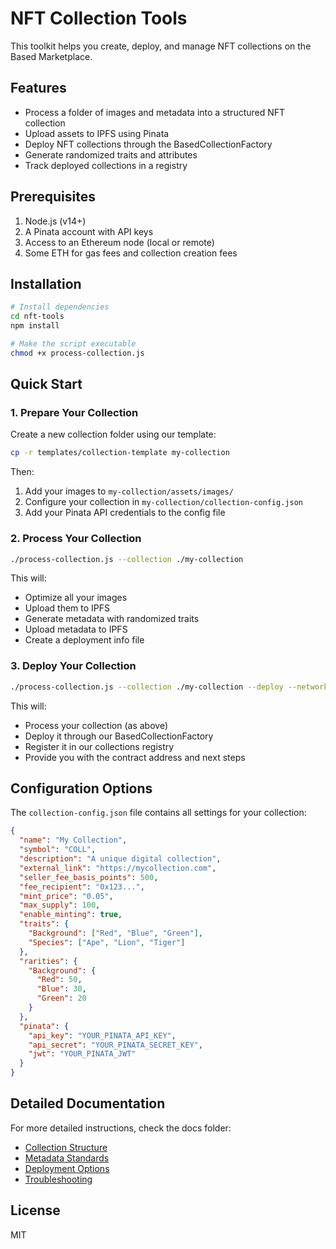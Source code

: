 # NFT Collection Tools

This toolkit helps you create, deploy, and manage NFT collections on the Based Marketplace.

## Features

- Process a folder of images and metadata into a structured NFT collection
- Upload assets to IPFS using Pinata
- Deploy NFT collections through the BasedCollectionFactory
- Generate randomized traits and attributes
- Track deployed collections in a registry

## Prerequisites

1. Node.js (v14+)
2. A Pinata account with API keys
3. Access to an Ethereum node (local or remote)
4. Some ETH for gas fees and collection creation fees

## Installation

```bash
# Install dependencies
cd nft-tools
npm install

# Make the script executable
chmod +x process-collection.js
```

## Quick Start

### 1. Prepare Your Collection

Create a new collection folder using our template:

```bash
cp -r templates/collection-template my-collection
```

Then:

1. Add your images to `my-collection/assets/images/`
2. Configure your collection in `my-collection/collection-config.json`
3. Add your Pinata API credentials to the config file

### 2. Process Your Collection

```bash
./process-collection.js --collection ./my-collection
```

This will:

- Optimize all your images
- Upload them to IPFS
- Generate metadata with randomized traits
- Upload metadata to IPFS
- Create a deployment info file

### 3. Deploy Your Collection

```bash
./process-collection.js --collection ./my-collection --deploy --network local
```

This will:

- Process your collection (as above)
- Deploy it through our BasedCollectionFactory
- Register it in our collections registry
- Provide you with the contract address and next steps

## Configuration Options

The `collection-config.json` file contains all settings for your collection:

```json
{
  "name": "My Collection",
  "symbol": "COLL",
  "description": "A unique digital collection",
  "external_link": "https://mycollection.com",
  "seller_fee_basis_points": 500,
  "fee_recipient": "0x123...",
  "mint_price": "0.05",
  "max_supply": 100,
  "enable_minting": true,
  "traits": {
    "Background": ["Red", "Blue", "Green"],
    "Species": ["Ape", "Lion", "Tiger"]
  },
  "rarities": {
    "Background": {
      "Red": 50,
      "Blue": 30,
      "Green": 20
    }
  },
  "pinata": {
    "api_key": "YOUR_PINATA_API_KEY",
    "api_secret": "YOUR_PINATA_SECRET_KEY",
    "jwt": "YOUR_PINATA_JWT"
  }
}
```

## Detailed Documentation

For more detailed instructions, check the docs folder:

- [Collection Structure](docs/collection-structure.md)
- [Metadata Standards](docs/metadata-standards.md)
- [Deployment Options](docs/deployment-options.md)
- [Troubleshooting](docs/troubleshooting.md)

## License

MIT
